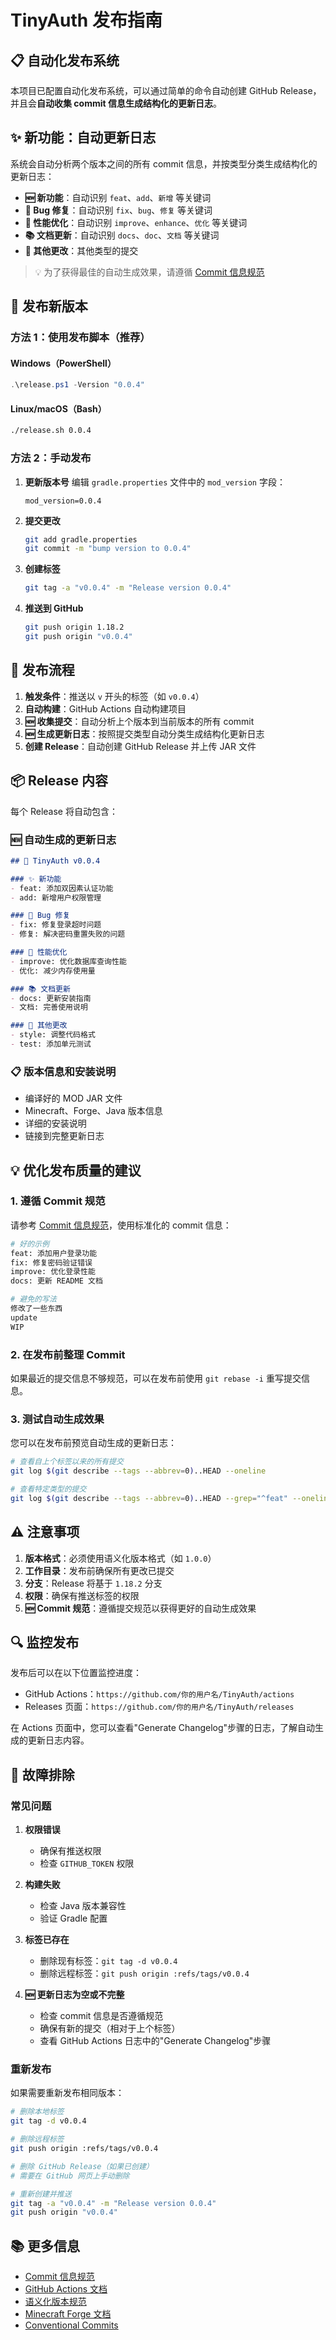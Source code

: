 # TinyAuth 发布指南

## 📋 自动化发布系统

本项目已配置自动化发布系统，可以通过简单的命令自动创建 GitHub Release，并且会**自动收集 commit 信息生成结构化的更新日志**。

## ✨ 新功能：自动更新日志

系统会自动分析两个版本之间的所有 commit 信息，并按类型分类生成结构化的更新日志：

- **🆕 新功能**：自动识别 `feat`、`add`、`新增` 等关键词
- **🐛 Bug 修复**：自动识别 `fix`、`bug`、`修复` 等关键词  
- **🚀 性能优化**：自动识别 `improve`、`enhance`、`优化` 等关键词
- **📚 文档更新**：自动识别 `docs`、`doc`、`文档` 等关键词
- **🔧 其他更改**：其他类型的提交

> 💡 为了获得最佳的自动生成效果，请遵循 [Commit 信息规范](./COMMIT_CONVENTION.md)

## 🚀 发布新版本

### 方法 1：使用发布脚本（推荐）

#### Windows（PowerShell）
```powershell
.\release.ps1 -Version "0.0.4"
```

#### Linux/macOS（Bash）
```bash
./release.sh 0.0.4
```

### 方法 2：手动发布

1. **更新版本号**
   编辑 `gradle.properties` 文件中的 `mod_version` 字段：
   ```properties
   mod_version=0.0.4
   ```

2. **提交更改**
   ```bash
   git add gradle.properties
   git commit -m "bump version to 0.0.4"
   ```

3. **创建标签**
   ```bash
   git tag -a "v0.0.4" -m "Release version 0.0.4"
   ```

4. **推送到 GitHub**
   ```bash
   git push origin 1.18.2
   git push origin "v0.0.4"
   ```

## 🔄 发布流程

1. **触发条件**：推送以 `v` 开头的标签（如 `v0.0.4`）
2. **自动构建**：GitHub Actions 自动构建项目
3. **🆕 收集提交**：自动分析上个版本到当前版本的所有 commit
4. **🆕 生成更新日志**：按照提交类型自动分类生成结构化更新日志
5. **创建 Release**：自动创建 GitHub Release 并上传 JAR 文件

## 📦 Release 内容

每个 Release 将自动包含：

### 🆕 自动生成的更新日志
```markdown
## 🎉 TinyAuth v0.0.4

### ✨ 新功能
- feat: 添加双因素认证功能
- add: 新增用户权限管理

### 🐛 Bug 修复  
- fix: 修复登录超时问题
- 修复: 解决密码重置失败的问题

### 🚀 性能优化
- improve: 优化数据库查询性能
- 优化: 减少内存使用量

### 📚 文档更新
- docs: 更新安装指南
- 文档: 完善使用说明

### 🔧 其他更改
- style: 调整代码格式
- test: 添加单元测试
```

### 📋 版本信息和安装说明
- 编译好的 MOD JAR 文件
- Minecraft、Forge、Java 版本信息
- 详细的安装说明
- 链接到完整更新日志

## 💡 优化发布质量的建议

### 1. 遵循 Commit 规范
请参考 [Commit 信息规范](./COMMIT_CONVENTION.md)，使用标准化的 commit 信息：

```bash
# 好的示例
feat: 添加用户登录功能
fix: 修复密码验证错误
improve: 优化登录性能
docs: 更新 README 文档

# 避免的写法
修改了一些东西
update
WIP
```

### 2. 在发布前整理 Commit
如果最近的提交信息不够规范，可以在发布前使用 `git rebase -i` 重写提交信息。

### 3. 测试自动生成效果
您可以在发布前预览自动生成的更新日志：

```bash
# 查看自上个标签以来的所有提交
git log $(git describe --tags --abbrev=0)..HEAD --oneline

# 查看特定类型的提交
git log $(git describe --tags --abbrev=0)..HEAD --grep="^feat" --oneline
```

## ⚠️ 注意事项

1. **版本格式**：必须使用语义化版本格式（如 `1.0.0`）
2. **工作目录**：发布前确保所有更改已提交
3. **分支**：Release 将基于 `1.18.2` 分支
4. **权限**：确保有推送标签的权限
5. **🆕 Commit 规范**：遵循提交规范以获得更好的自动生成效果

## 🔍 监控发布

发布后可以在以下位置监控进度：
- GitHub Actions：`https://github.com/你的用户名/TinyAuth/actions`
- Releases 页面：`https://github.com/你的用户名/TinyAuth/releases`

在 Actions 页面中，您可以查看"Generate Changelog"步骤的日志，了解自动生成的更新日志内容。

## 🐛 故障排除

### 常见问题

1. **权限错误**
   - 确保有推送权限
   - 检查 `GITHUB_TOKEN` 权限

2. **构建失败**
   - 检查 Java 版本兼容性
   - 验证 Gradle 配置

3. **标签已存在**
   - 删除现有标签：`git tag -d v0.0.4`
   - 删除远程标签：`git push origin :refs/tags/v0.0.4`

4. **🆕 更新日志为空或不完整**
   - 检查 commit 信息是否遵循规范
   - 确保有新的提交（相对于上个标签）
   - 查看 GitHub Actions 日志中的"Generate Changelog"步骤

### 重新发布

如果需要重新发布相同版本：
```bash
# 删除本地标签
git tag -d v0.0.4

# 删除远程标签  
git push origin :refs/tags/v0.0.4

# 删除 GitHub Release（如果已创建）
# 需要在 GitHub 网页上手动删除

# 重新创建并推送
git tag -a "v0.0.4" -m "Release version 0.0.4"
git push origin "v0.0.4"
```

## 📚 更多信息

- [Commit 信息规范](./COMMIT_CONVENTION.md)
- [GitHub Actions 文档](https://docs.github.com/cn/actions)
- [语义化版本规范](https://semver.org/lang/zh-CN/)
- [Minecraft Forge 文档](https://docs.minecraftforge.net/)
- [Conventional Commits](https://www.conventionalcommits.org/) 